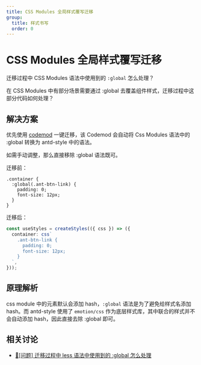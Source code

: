 ```yaml
---
title: CSS Modules 全局样式覆写迁移
group:
  title: 样式书写
  order: 0
---
```


# CSS Modules 全局样式覆写迁移

迁移过程中 CSS Modules 语法中使用到的 `:global` 怎么处理？

在 CSS Modules 中有部分场景需要通过 :global 去覆盖组件样式，迁移过程中这部分代码如何处理？

## 解决方案

优先使用 [codemod](/zh-CN/guide/migrate-less-codemod) 一键迁移，该 Codemod 会自动将 Css Modules 语法中的 :global 转换为 antd-style 中的语法。

如需手动调整，那么直接移除 :global 语法既可。

迁移前：

```less
.container {
  :global(.ant-btn-link) {
    padding: 0;
    font-size: 12px;
  }
}
```

迁移后：

```ts
const useStyles = createStyles(({ css }) => ({
  container: css`
    .ant-btn-link {
      padding: 0;
      font-size: 12px;
    }
  `,
}));
```

## 原理解析

css module 中的元素默认会添加 hash，`:global` 语法是为了避免给样式名添加 hash。而 antd-style 使用了 `emotion/css`
作为底层样式库，其中联合的样式并不会自动添加 hash，因此直接去除 :global 即可。

## 相关讨论

- [🧐[问题] 迁移过程中 less 语法中使用到的 :global 怎么处理](https://github.com/ant-design/antd-style/issues/72)
